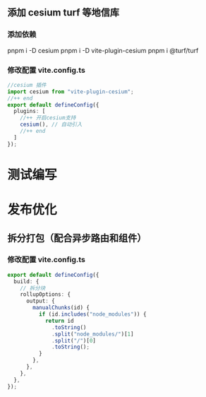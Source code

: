 ## 添加 cesium turf 等地信库

### 添加依赖

pnpm i -D cesium
pnpm i -D vite-plugin-cesium
pnpm i @turf/turf

### 修改配置 vite.config.ts

```ts
//cesium 插件
import cesium from "vite-plugin-cesium";
//++ end
export default defineConfig({
  plugins: [
    //++ 开启cesium支持
    cesium(), // 自动引入
    //++ end
  ]
});
```


# 测试编写

# 发布优化

## 拆分打包（配合异步路由和组件）
### 修改配置 vite.config.ts
```ts
export default defineConfig({
  build: {
    // 拆分块
    rollupOptions: {
      output: {
        manualChunks(id) {
          if (id.includes("node_modules")) {
            return id
              .toString()
              .split("node_modules/")[1]
              .split("/")[0]
              .toString();
          }
        },
      },
    },
  },
});
```